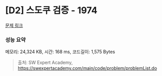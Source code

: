 # [D2] 스도쿠 검증 - 1974 

[문제 링크](https://swexpertacademy.com/main/code/problem/problemDetail.do?contestProbId=AV5Psz16AYEDFAUq) 

### 성능 요약

메모리: 24,324 KB, 시간: 168 ms, 코드길이: 1,575 Bytes



> 출처: SW Expert Academy, https://swexpertacademy.com/main/code/problem/problemList.do